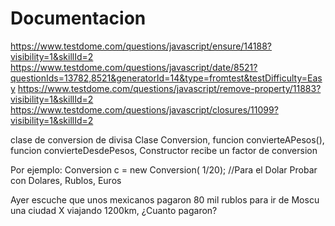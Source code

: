 # Documentacion
https://www.testdome.com/questions/javascript/ensure/14188?visibility=1&skillId=2
https://www.testdome.com/questions/javascript/date/8521?questionIds=13782,8521&generatorId=14&type=fromtest&testDifficulty=Easy
https://www.testdome.com/questions/javascript/remove-property/11883?visibility=1&skillId=2
https://www.testdome.com/questions/javascript/closures/11099?visibility=1&skillId=2

clase de conversion de divisa
Clase Conversion,
funcion convierteAPesos(),
funcion convierteDesdePesos, 
Constructor recibe un factor de conversion

Por ejemplo:
Conversion c = new Conversion( 1/20); //Para el Dolar
Probar con Dolares, Rublos, Euros

Ayer escuche que unos mexicanos pagaron 80 mil rublos para ir de Moscu una ciudad X viajando 1200km, ¿Cuanto pagaron?
